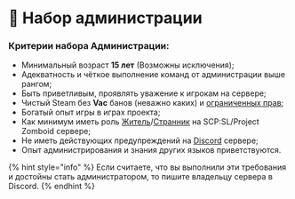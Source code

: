 # 👮 Набор администрации

### Критерии набора Администрации:

* Минимальный возраст **15 лет** (Возможны исключения);
* Адекватность и чёткое выполнение команд от администрации выше рангом;
* Быть приветливым, проявлять уважение к игрокам на сервере;
* Чистый Steam без **Vac** банов (неважно каких) и [ограниченных прав](https://support.steampowered.com/kb\_article.php?ref=3330-IAGK-7663\&l=russian);
* Богатый опыт игры в играх проекта;
* Как минимум иметь роль [Житель](ingame-roles.md)/[Странник](ingame-roles.md) на SCP:SL/Project Zomboid сервере;
* Не иметь действующих предупреждений на [Discord](https://discord.com/invite/376sEKP2tX) сервере;
* Опыт администрирования и знания других языков приветствуются.

{% hint style="info" %}
Если считаете, что вы выполнили эти требования и достойны стать администратором, то пишите владельцу сервера в Discord.
{% endhint %}
